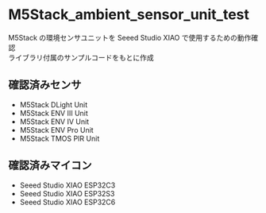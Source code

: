 # M5Stack_ambient_sensor_unit_test
M5Stack の環境センサユニットを Seeed Studio XIAO で使用するための動作確認<br>
ライブラリ付属のサンプルコードをもとに作成<br>

## 確認済みセンサ
* M5Stack DLight Unit
* M5Stack ENV Ⅲ Unit
* M5Stack ENV Ⅳ Unit
* M5Stack ENV Pro Unit
* M5Stack TMOS PIR Unit

## 確認済みマイコン
* Seeed Studio XIAO ESP32C3
* Seeed Studio XIAO ESP32S3
* Seeed Studio XIAO ESP32C6
